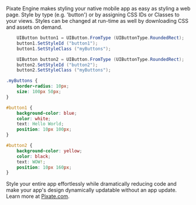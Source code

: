 
Pixate Engine makes styling your native mobile app as easy as styling
a web page. Style by type (e.g. 'button') or by assigning CSS IDs or
Classes to your views. Styles can be changed at run-time as well by
downloading CSS and assets on demand.

```csharp
	UIButton button1 = UIButton.FromType (UIButtonType.RoundedRect);
	button1.SetStyleId ("button1");
	button1.SetStyleClass ("myButtons");

	UIButton button2 = UIButton.FromType (UIButtonType.RoundedRect);
	button2.SetStyleId ("button2");
	button2.SetStyleClass ("myButtons");
```

```css
.myButtons {
	border-radius: 10px;
	size: 100px 50px;
}

#button1 {
	background-color: blue;
	color: white;
	text: Hello World;
	position: 10px 100px;
}

#button2 {
	background-color: yellow;
	color: black;
	text: WOW!;
	position: 10px 160px;
}
```

Style your entire app effortlessly while dramatically reducing code and
make your app's design dynamically updatable without an app update. Learn
more at [Pixate.com](http://www.pixate.com).
